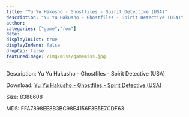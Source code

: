 ```yaml
---
title: "Yu Yu Hakusho - Ghostfiles - Spirit Detective (USA)"
description: "Yu Yu Hakusho - Ghostfiles - Spirit Detective (USA)"
author: 
categories: ["game","rom"]
date: 
displayInList: true
displayInMenu: false
dropCap: false
featuredImage: /img/miss/gamemiss.jpg
---
```


Description: Yu Yu Hakusho - Ghostfiles - Spirit Detective (USA)

Download: <a style="text-decoration:underline;" href="https://mega.nz/#!zGBQTCiT!cCSUHFrKzi26_UHKMBlytSet2vc_fTPcDSvU_WRE38c" target = "_blank" rel = "nofollow" > Yu Yu Hakusho - Ghostfiles - Spirit Detective (USA)</a>

Size: 8388608

MD5: FFA7898EE8B3BC98E4156F3B5E7CDF63

